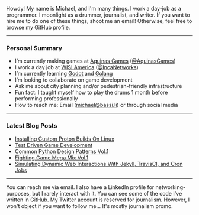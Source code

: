 Howdy! My name is Michael, and I'm many things. I work a day-job as a programmer. I moonlight as a drummer, journalist, and writer. If you want to hire me to do one of these things, shoot me an email! Otherwise, feel free to browse my GitHub profile.

---

### Personal Summary

- I’m currently making games at [Aquinas Games](https://aquinasgames.ca/) ([@AquinasGames](https://github.com/AquinasGames))
- I work a day job at [WISI America](https://wisi.tv/) ([@IncaNetworks](https://github.com/incanetworks))
- I’m currently learning [Godot](https://godotengine.org/) and [Golang](https://golang.org/)
- I’m looking to collaborate on game development
- Ask me about city planning and/or pedestrian-friendly infrastructure
- Fun fact: I taught myself how to play the drums 1 month before performing professionally 
- How to reach me: Email (michael@bassi.li) or through social media

---

### Latest Blog Posts
<!-- BLOG-POST-LIST:START -->
- [Installing Custom Proton Builds On Linux](https://bassi.li/blog/installing-custom-proton-builds)
- [Test Driven Game Development](https://aquinasgames.ca/blog/test-driven-game-development)
- [Common Python Design Patterns Vol.1](https://bassi.li/blog/python-design-patterns-1)
- [Fighting Game Mega Mix Vol.1](https://bassi.li/blog/fighting-game-mega-mix-1)
- [Simulating Dynamic Web Interactions With Jekyll, TravisCI, and Cron Jobs](https://bassi.li/blog/simulating-dynamic-web-interactions)
<!-- BLOG-POST-LIST:END -->

<!-- <img align="left" alt="LaputanMachines' Github Stats" src="https://github-readme-stats.vercel.app/api?username=LaputanMachines&show_icons=true&hide_border=true" /> -->

---

You can reach me via email. I also have a LinkedIn profile for networking-purposes, but I rarely interact with it. You can see some of the code I've written in GitHub. My Twitter account is reserved for journalism. However, I won't object if you want to follow me... It's mostly journalism promo. 
